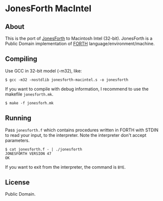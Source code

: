 JonesForth MacIntel
===================

About
-----
This is the port of [JonesForth](http://www.annexia.org/forth) to Macintosh Intel (32-bit). JonesForth is a Public Domain implementation of [FORTH](http://www.murphywong.net/hello/simple.htm) language/environment/machine.

Compiling
---------
Use GCC in 32-bit model (-m32), like:

    $ gcc -m32 -nostdlib jonesforth-macintel.s -o jonesforth

If you want to compile with debug information, I recommend to use the makefile `jonesforth.mk`.

    $ make -f jonesforh.mk

Running
-------
Pass `jonesforth.f` which contains procedures written in FORTH with STDIN to read your input, to the interpreter. Note the interpreter don't accept parameters.

    $ cat jonesforth.f - | ./jonesforth 
    JONESFORTH VERSION 47 
    OK 

If you want to exit from the interpreter, the command is `BYE`.
   
License
-------
Public Domain.

